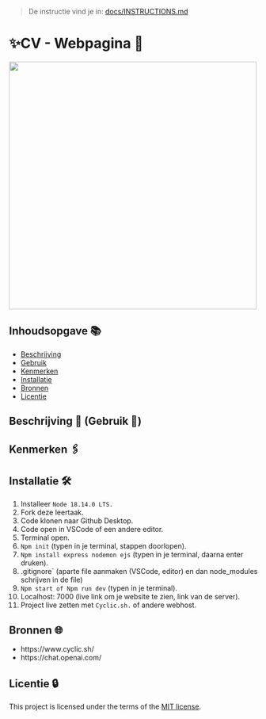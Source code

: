 > De instructie vind je in: [docs/INSTRUCTIONS.md](docs/INSTRUCTIONS.md)

# ✨CV - Webpagina 🍞 

<img width="500" alt="" src="https://github.com/Nazneen05x/proof-of-concept-iO-digital-agency/assets/112861261/51800210-b06d-4f39-b9bd-eb842780fb13">

## Inhoudsopgave 📚

  * [Beschrijving](#beschrijving)
  * [Gebruik](#gebruik)
  * [Kenmerken](#kenmerken)
  * [Installatie](#installatie)
  * [Bronnen](#bronnen)
  * [Licentie](#licentie)

## Beschrijving 📃 (Gebruik 👥) 
<!-- Bij Beschrijving staat kort beschreven wat voor project het is en wat je hebt gemaakt -->
<!-- Voeg een mooie poster visual toe 📸 -->
<!-- Voeg een link toe naar Github Pages 🌐-->


## Kenmerken 🖇️
<!-- Bij Kenmerken staat welke technieken zijn gebruikt en hoe. Wat is de HTML structuur? Wat zijn de belangrijkste dingen in CSS? Wat is er met JS gedaan en hoe? Misschien heb je iets met NodeJS gedaan, of heb je een framwork of library gebruikt? -->

## Installatie 🛠️

1. Installeer `Node 18.14.0 LTS.`
2. Fork deze leertaak.
3. Code klonen naar Github Desktop.
4. Code open in VSCode of een andere editor.
5. Terminal open.
6. `Npm init` (typen in je terminal, stappen doorlopen).
7. `Npm install express nodemon ejs` (typen in je terminal, daarna enter druken).
8. .gitignore` (aparte file aanmaken (VSCode, editor) en dan node_modules schrijven in de file)
9.  `Npm start of Npm run dev` (typen in je terminal).
10. Localhost: 7000 (live link om je website te zien, link van de server).
11. Project live zetten met `Cyclic.sh.` of andere webhost.


## Bronnen 🌐

<ul>
 <li>https://www.cyclic.sh/</li>
 <li>https://chat.openai.com/</li>
 </ul>

## Licentie 🔒

This project is licensed under the terms of the [MIT license](./LICENSE).
